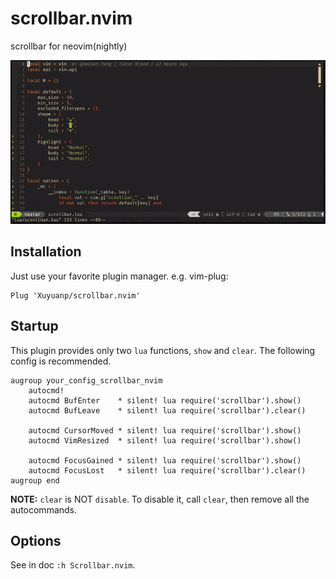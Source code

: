 # scrollbar.nvim
scrollbar for neovim(nightly)

![](doc/preview.gif)

## Installation

Just use your favorite plugin manager. e.g. vim-plug:

```vim
Plug 'Xuyuanp/scrollbar.nvim'
```

## Startup

This plugin provides only two `lua` functions, `show` and `clear`. The following config is recommended.

```vim
augroup your_config_scrollbar_nvim
    autocmd!
    autocmd BufEnter    * silent! lua require('scrollbar').show()
    autocmd BufLeave    * silent! lua require('scrollbar').clear()

    autocmd CursorMoved * silent! lua require('scrollbar').show()
    autocmd VimResized  * silent! lua require('scrollbar').show()

    autocmd FocusGained * silent! lua require('scrollbar').show()
    autocmd FocusLost   * silent! lua require('scrollbar').clear()
augroup end
```

**NOTE:** `clear` is NOT `disable`. To disable it, call `clear`, then remove all the autocommands.

## Options

See in doc `:h Scrollbar.nvim`.
